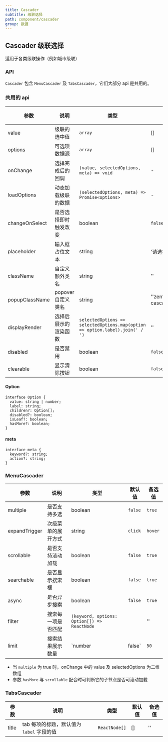 ```yaml
---
title: Cascader
subtitle: 级联选择
path: component/cascader
group: 数据
---
```


## Cascader 级联选择

适用于各类级联操作（例如城市级联）

### API

`Cascader` 包含 `MenuCascader` 及 `TabsCascader`，它们大部分 api 是共用的。

### 共用的 api

| 参数 | 说明 | 类型 | 默认值 | 备选值 |
|------|------|------|--------|--------|
| value | 级联的选中值 | `array` | [] | '' |
| options | 可选项数据源 | `array` | [] | '' |
| onChange | 选择完成后的回调 | `(value, selectedOptions, meta) => void` | - | '' |
| loadOptions | 动态加载级联的数据 | `(selectedOptions, meta) => Promise<options>` | - | '' |
| changeOnSelect | 是否选择即时触发改变 | boolean | `false` | `true` |
| placeholder | 输入框占位文本 | string | '请选择' | '' |
| className | 自定义额外类名 | string | '' | '' |
| popupClassName | popover 自定义类名 | string | ''zent-cascader__popup'' | '' |
| displayRender | 选择后展示的渲染函数 | `selectedOptions =>  selectedOptions.map(option => option.label).join(' / ')` | '' |
| disabled | 是否禁用 | boolean | `false` | `true` |
| clearable | 显示清除按钮 | boolean | `false` | `true` |


#### Option

```
interface Option {
  value: string | number;
  label: string;
  children?: Option[];
  disabled?: boolean;
  isLeaf?: boolean;
  hasMore?: boolean;
}
```

#### meta
```
interface meta {
  keyword?: string;
  action?: string;
}
```


### MenuCascader

| 参数 | 说明 | 类型 | 默认值 | 备选值 |
|------|------|------|--------|--------|
| multiple | 是否支持多选 | boolean | `false` | `true` |
| expandTrigger | 次级菜单的展开方式 | string | `click` | `hover` |
| scrollable | 是否支持滚动加载  | boolean | `false` | `true` |
| searchable | 是否显示搜索框 | boolean | `false` | `true` |
| async | 是否异步搜索 | boolean | `false` | `true` |
| filter | 搜索每一项是否匹配 | `(keyword, options: Option[]) => ReactNode` |  | '' |
| limit | 搜索结果展示数量 | `number | false` | `50` | '' |

- 当 `multiple` 为 true 时，onChange 中的 value 及 selectedOptions 为二维数组
- 参数 `hasMore` 与 `scrollable` 配合时可判断它的子节点是否可滚动加载

### TabsCascader

| 参数 | 说明 | 类型 | 默认值 | 备选值 |
|------|------|------|--------|--------|
| title | tab 每项的标题，默认值为 `label` 字段的值 | `ReactNode[]` | [] | '' |
